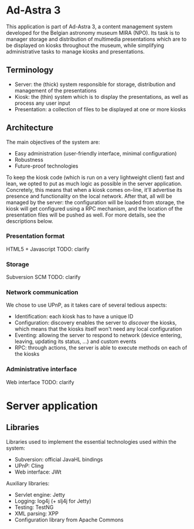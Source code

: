 Ad-Astra 3
==========

This application is part of Ad-Astra 3, a content management system developed for the Belgian astronomy museum MIRA (NPO). Its task is to manager storage and distribution of multimedia presentations which are to be displayed on kiosks throughout the museum, while simplifying administrative tasks to manage kiosks and presentations.


Terminology
-----------

* Server: the (thick) system responsible for storage, distribution and management of the presentations
* Kiosk: the (thin) system which is to display the presentations, as well as process any user input
* Presentation: a collection of files to be displayed at one or more kiosks


Architecture
------------

The main objectives of the system are:
* Easy administration (user-friendly interface, minimal configuration)
* Robustness
* Future-proof technologies

To keep the kiosk code (which is run on a very lightweight client) fast and lean, we opted to put as much logic as possible in the server application. Concretely, this means that when a kiosk comes on-line, it'll advertise its presence and functionality on the local network. After that, all will be managed by the server: the configuration will be loaded from storage, the kiosk will get configured using a RPC mechanism, and the location of the presentation files will be pushed as well. For more details, see the descriptions below.


### Presentation format

HTML5 + Javascript
TODO: clarify


### Storage

Subversion SCM
TODO: clarify


### Network communication

We chose to use UPnP, as it takes care of several tedious aspects:
* Identification: each kiosk has to have a unique ID
* Configuration: discovery enables the server to _discover_ the kiosks, which means that the kiosks itself won't need any local configuration
* Eventing: allowing the server to respond to network (device entering, leaving, updating its status, ...) and custom events
* RPC: through actions, the server is able to execute methods on each of the kiosks


### Administrative interface

Web interface
TODO: clarify




Server application
==================

Libraries
---------

Libraries used to implement the essential technologies used within the system:
* Subversion: official JavaHL bindings
* UPnP: Cling
* Web interface: JWt

Auxiliary libraries:
* Servlet engine: Jetty
* Logging: log4j (+ slj4j for Jetty)
* Testing: TestNG
* XML parsing: XPP
* Configuration library from Apache Commons
